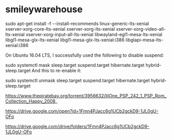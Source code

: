# smileywarehouse
sudo apt-get install -f --install-recommends linux-generic-lts-xenial xserver-xorg-core-lts-xenial xserver-xorg-lts-xenial xserver-xorg-video-all-lts-xenial xserver-xorg-input-all-lts-xenial libwayland-egl1-mesa-lts-xenial libgl1-mesa-glx-lts-xenial libgl1-mesa-glx-lts-xenial:i386 libglapi-mesa-lts-xenial:i386


On Ubuntu 16.04 LTS, I successfully used the following to disable suspend:

sudo systemctl mask sleep.target suspend.target hibernate.target hybrid-sleep.target
And this to re-enable it:

sudo systemctl unmask sleep.target suspend.target hibernate.target hybrid-sleep.target

https://www.thepiratebay.org/torrent/3956632/lilOne_PSP_242_1_PSP_Rom_Collection_Happy_2008_


https://drive.google.com/open?id=1Fmn4PJacc6g1UCb2gckD9-1JL0gU-OFo


https://drive.google.com/drive/folders/1Fmn4PJacc6g1UCb2gckD9-1JL0gU-OFo
